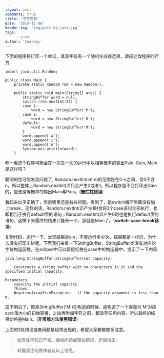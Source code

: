```yaml
---
layout: post
comments: true
title: '不劳而获'
date: '2014-11-06'
header-img: "img/post-bg-java.jpg"
tags:
     - java
author: 'Codeboy'
---
```



下面的程序将打印一个单词，其首字母有一个随机生成器选择，请描述改程序的行为:

	import java.util.Random;

	public class Main {
	    private static Random rnd = new Random();

	    public static void main(String[] args) {
	        StringBuffer word = null;
	        switch (rnd.nextInt(2)) {
	        case 1:
	            word = new StringBuffer('P');
	        case 2:
	            word = new StringBuffer('G');
	        default:
	            word = new StringBuffer('M');
	        }
	        word.append('a');
	        word.append('i');
	        word.append('n');
	        System.out.println(word);
	    }

咋一看这个程序可能会在一次又一次的运行中以相等概率的输出Pain, Gain, Main.是这样吗？

聪明的您可能发现问题了, Random.nextInt(int n)的范围是在0-n之间，含0不含n，所以整体上Random.nextInt(2)只会产生0或者1，所以程序是不会打印出Gain的，应该是等概率的输出Main与Pain。(**栅栏柱错误**)

看起来似乎正确了，但是哪里还是有些问题。看到了，是switch循环后面没有加上break，这样的话，Random.nextInt(2)产生1时会将3个case语句全部执行，也即相当于执行default里的语句；Random.nextInt(2)产生0时也是执行default里的语句，这样下来最终的结果只能有一个，那就是Main了。(**switch-case-break错误**)

复制代码，运行一下，发现结果是ain，不管运行多少次，结果都是一样的，为什么没有打印出M呢，下面我们来看一下StringBuffer，StringBuffer类没有对应的字符构造函数，在eclipse中可以将鼠标放在case中的构造器中，提示了一下内容:
	
	java.lang.StringBuffer.StringBuffer(int capacity)

		Constructs a string buffer with no characters in it and the specified initial capacity.

	Parameters:
		capacity the initial capacity.
		Throws:
		NegativeArraySizeException - if the capacity argument is less than 0.

这下明白了，原来StringBuffer('M')在构造的时候，是构造了一个容量为'M'对应ascii值大小的初始容量，之后再附加字符之前，都没有任何内容，所以最终的结果始终是Main。(**非常规方法使用错误**)

上面的3处错误或者问题是经常出现的，希望大家都能够多注意。


> 如有任何知识产权、版权问题或理论错误，还请指正。
>
> 转载请注明原作者及以上信息。
